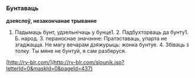 ### Бунтаваць
**дзеяслоў, незакончанае трыванне**

1. Падымаць бунт, удзельнічаць у бунце1. 2. Падбухторваць да бунту1. Б. народ. 3. пераноснае значэнне: Пратэставаць, упарта не згаджацца. Не магу вечарам дзяжурыць: жонка бунтуе. 4. Збіваць з толку. Ты мяне не бунтуй, я сам разбяруся.

<a rel="author">[http://rv-blr.com/](http://rv-blr.com/slounik.jsp?letterId=0&maskId=0&pageId=437)</a>

